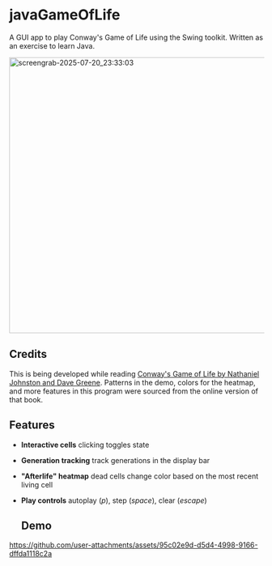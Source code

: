 # javaGameOfLife

A GUI app to play Conway's Game of Life using the Swing toolkit. Written as an exercise to learn Java.

<img width="542" height="545" alt="screengrab-2025-07-20_23:33:03" src="https://github.com/user-attachments/assets/2e7dbc21-16f1-408a-a322-3a258e6081bb" />

## Credits

This is being developed while reading [Conway's Game of Life by Nathaniel Johnston and Dave Greene](https://conwaylife.com/book/). Patterns in the demo, colors for the heatmap, and more features in this program were sourced from the online version of that book.

## Features

- **Interactive cells** clicking toggles state
- **Generation tracking** track generations in the display bar
- **"Afterlife" heatmap** dead cells change color based on the most recent living cell
- **Play controls** autoplay (*p*), step (*space*), clear (*escape*)

  ## Demo

https://github.com/user-attachments/assets/95c02e9d-d5d4-4998-9166-dffda1118c2a
